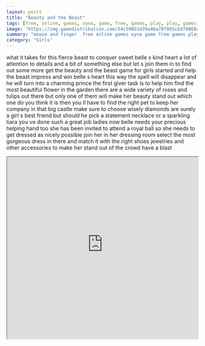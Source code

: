 ```yaml
---
layout: posts
title: "Beauty and the Beast"
tags: [free, online, games, oyna, game, free, games, play, play, games]
image: "https://img.gamedistribution.com/54c596b1d39a46a78f885cbd70868ac9.jpg"
summary: "mouse and finger  free online games oyna game free games play play games"
category: "Girls"
---
```


what it takes for this fierce beast to conquer sweet belle s kind heart a lot of attention to details and a bit of something else but let s join them in to find out some more get the beauty and the beast game for girls started and help the beast impress and win belle s heart this way the spell will disappear and he will turn into a charming prince the first giver task is to help him find the most beautiful flower in the garden there are a wide variety of roses and tulips out there but only one of them will make her beauty stand out which one do you think it is then you ll have to find the right pet to keep her company in that big castle make sure to choose wisely diamonds are surely a girl s best friend but should he pick a statement necklace or a sparkling tiara you ve done such a great job ladies now belle needs your precious helping hand too she has been invited to attend a royal ball so she needs to get dressed as nicely possible join her in her dressing room select the most gorgeous dress in there and match it with the right shoes jewelries and other accessories to make her stand out of the crowd have a blast

<iframe width="100%" height="480px;" src="https://html5.gamedistribution.com/54c596b1d39a46a78f885cbd70868ac9/"></iframe>